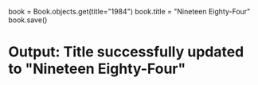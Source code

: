book = Book.objects.get(title="1984")
book.title = "Nineteen Eighty-Four"
book.save()

# Output: Title successfully updated to "Nineteen Eighty-Four"

